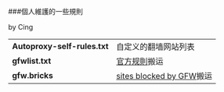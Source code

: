 ###個人維護的一些規則

by Cing

| | |
| :--- | :--- |
| **Autoproxy-self-rules.txt** | 自定义的翻墙网站列表 |
| **gfwlist.txt** | [官方规則][1]搬运 |
| **gfw.bricks** | [sites blocked by GFW][2]搬运 |

  [1]: https://autoproxy-gfwlist.googlecode.com/svn/trunk/gfwlist.txt
  [2]: https://github.com/Leask/BRICKS/blob/master/gfw.bricks
